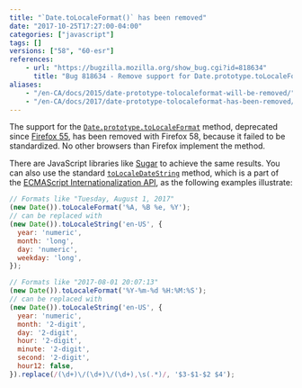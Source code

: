 ```yaml
---
title: "`Date.toLocaleFormat()` has been removed"
date: "2017-10-25T17:27:00-04:00"
categories: ["javascript"]
tags: []
versions: ["58", "60-esr"]
references:
    - url: "https://bugzilla.mozilla.org/show_bug.cgi?id=818634"
      title: "Bug 818634 - Remove support for Date.prototype.toLocaleFormat"
aliases:
    - "/en-CA/docs/2015/date-prototype-tolocaleformat-will-be-removed/"
    - "/en-CA/docs/2017/date-prototype-tolocaleformat-has-been-removed/"
---
```

The support for the [`Date.prototype.toLocaleFormat`](https://developer.mozilla.org/docs/Web/JavaScript/Reference/Global_Objects/Date/toLocaleFormat) method, deprecated since [Firefox 55](https://www.fxsitecompat.dev/en-CA/docs/2017/date-prototype-tolocaleformat-has-been-deprecated/), has been removed with Firefox 58, because it failed to be standardized. No other browsers than Firefox implement the method.

There are JavaScript libraries like [Sugar](https://sugarjs.com/) to achieve the same results. You can also use the standard [`toLocaleDateString`](https://developer.mozilla.org/docs/Web/JavaScript/Reference/Global_Objects/Date/toLocaleDateString) method, which is a part of the [ECMAScript Internationalization API](https://hacks.mozilla.org/2014/12/introducing-the-javascript-internationalization-api/), as the following examples illustrate:

```js
// Formats like "Tuesday, August 1, 2017"
(new Date()).toLocaleFormat('%A, %B %e, %Y');
// can be replaced with
(new Date()).toLocaleString('en-US', {
  year: 'numeric',
  month: 'long',
  day: 'numeric',
  weekday: 'long',
});
```

```js
// Formats like "2017-08-01 20:07:13"
(new Date()).toLocaleFormat('%Y-%m-%d %H:%M:%S');
// can be replaced with
(new Date()).toLocaleString('en-US', {
  year: 'numeric',
  month: '2-digit',
  day: '2-digit',
  hour: '2-digit',
  minute: '2-digit',
  second: '2-digit',
  hour12: false,
}).replace(/(\d+)\/(\d+)\/(\d+),\s(.*)/, '$3-$1-$2 $4');
```
